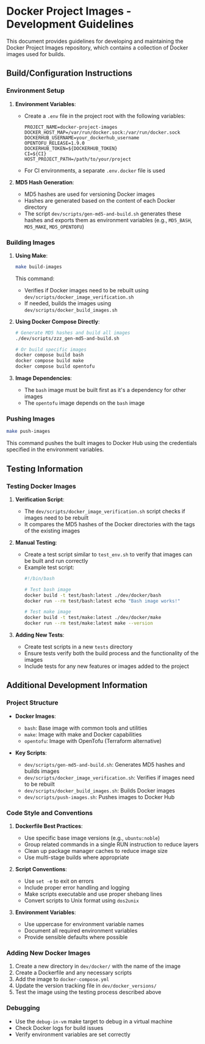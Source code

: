 # Docker Project Images - Development Guidelines

This document provides guidelines for developing and maintaining the Docker Project Images repository, which contains a collection of Docker images used for builds.

## Build/Configuration Instructions

### Environment Setup

1. **Environment Variables**:
   - Create a `.env` file in the project root with the following variables:
     ```
     PROJECT_NAME=docker-project-images
     DOCKER_HOST_MAP=/var/run/docker.sock:/var/run/docker.sock
     DOCKERHUB_USERNAME=your_dockerhub_username
     OPENTOFU_RELEASE=1.9.0
     DOCKERHUB_TOKEN=${DOCKERHUB_TOKEN}
     CI=${CI}
     HOST_PROJECT_PATH=/path/to/your/project
     ```
   - For CI environments, a separate `.env.docker` file is used

2. **MD5 Hash Generation**:
   - MD5 hashes are used for versioning Docker images
   - Hashes are generated based on the content of each Docker directory
   - The script `dev/scripts/gen-md5-and-build.sh` generates these hashes and exports them as environment variables (e.g., `MD5_BASH`, `MD5_MAKE`, `MD5_OPENTOFU`)

### Building Images

1. **Using Make**:
   ```bash
   make build-images
   ```
   This command:
   - Verifies if Docker images need to be rebuilt using `dev/scripts/docker_image_verification.sh`
   - If needed, builds the images using `dev/scripts/docker_build_images.sh`

2. **Using Docker Compose Directly**:
   ```bash
   # Generate MD5 hashes and build all images
   ./dev/scripts/zzz_gen-md5-and-build.sh
   
   # Or build specific images
   docker compose build bash
   docker compose build make
   docker compose build opentofu
   ```

3. **Image Dependencies**:
   - The `bash` image must be built first as it's a dependency for other images
   - The `opentofu` image depends on the `bash` image

### Pushing Images

```bash
make push-images
```
This command pushes the built images to Docker Hub using the credentials specified in the environment variables.

## Testing Information

### Testing Docker Images

1. **Verification Script**:
   - The `dev/scripts/docker_image_verification.sh` script checks if images need to be rebuilt
   - It compares the MD5 hashes of the Docker directories with the tags of the existing images

2. **Manual Testing**:
   - Create a test script similar to `test_env.sh` to verify that images can be built and run correctly
   - Example test script:
     ```bash
     #!/bin/bash
     
     # Test bash image
     docker build -t test/bash:latest ./dev/docker/bash
     docker run --rm test/bash:latest echo "Bash image works!"
     
     # Test make image
     docker build -t test/make:latest ./dev/docker/make
     docker run --rm test/make:latest make --version
     ```

3. **Adding New Tests**:
   - Create test scripts in a new `tests` directory
   - Ensure tests verify both the build process and the functionality of the images
   - Include tests for any new features or images added to the project

## Additional Development Information

### Project Structure

- **Docker Images**:
  - `bash`: Base image with common tools and utilities
  - `make`: Image with make and Docker capabilities
  - `opentofu`: Image with OpenTofu (Terraform alternative)

- **Key Scripts**:
  - `dev/scripts/gen-md5-and-build.sh`: Generates MD5 hashes and builds images
  - `dev/scripts/docker_image_verification.sh`: Verifies if images need to be rebuilt
  - `dev/scripts/docker_build_images.sh`: Builds Docker images
  - `dev/scripts/push-images.sh`: Pushes images to Docker Hub

### Code Style and Conventions

1. **Dockerfile Best Practices**:
   - Use specific base image versions (e.g., `ubuntu:noble`)
   - Group related commands in a single RUN instruction to reduce layers
   - Clean up package manager caches to reduce image size
   - Use multi-stage builds where appropriate

2. **Script Conventions**:
   - Use `set -e` to exit on errors
   - Include proper error handling and logging
   - Make scripts executable and use proper shebang lines
   - Convert scripts to Unix format using `dos2unix`

3. **Environment Variables**:
   - Use uppercase for environment variable names
   - Document all required environment variables
   - Provide sensible defaults where possible

### Adding New Docker Images

1. Create a new directory in `dev/docker/` with the name of the image
2. Create a Dockerfile and any necessary scripts
3. Add the image to `docker-compose.yml`
4. Update the version tracking file in `dev/docker_versions/`
5. Test the image using the testing process described above

### Debugging

- Use the `debug-in-vm` make target to debug in a virtual machine
- Check Docker logs for build issues
- Verify environment variables are set correctly